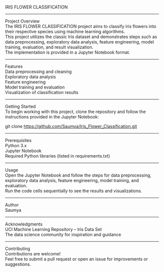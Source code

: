 IRIS FLOWER CLASSIFICATION

---

Project Overview  
The IRIS FLOWER CLASSIFICATION project aims to classify iris flowers into their respective species using machine learning algorithms.  
This project utilizes the classic Iris dataset and demonstrates steps such as data preprocessing, exploratory data analysis, feature engineering, model training, evaluation, and result visualization.  
The implementation is provided in a Jupyter Notebook format.

---

Features  
Data preprocessing and cleaning  
Exploratory data analysis  
Feature engineering  
Model training and evaluation  
Visualization of classification results

---

Getting Started  
To begin working with this project, clone the repository and follow the instructions provided in the Jupyter Notebook:

git clone https://github.com/Saumya/Iris_Flower_Classification.git

---

Prerequisites  
Python 3.x  
Jupyter Notebook  
Required Python libraries (listed in requirements.txt)

---

Usage  
Open the Jupyter Notebook and follow the steps for data preprocessing, exploratory data analysis, feature engineering, model training, and evaluation.  
Run the code cells sequentially to see the results and visualizations.

---

Author  
Saumya

---

Acknowledgments  
UCI Machine Learning Repository – Iris Data Set  
The data science community for inspiration and guidance

---

Contributing  
Contributions are welcome!  
Feel free to submit a pull request or open an issue for improvements or suggestions.

